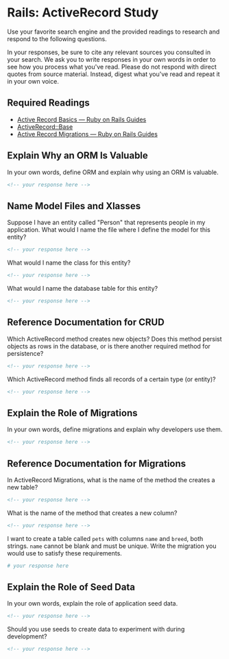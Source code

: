 # Rails: ActiveRecord Study

Use your favorite search engine and the provided readings to research and
respond to the following questions.

In your responses, be sure to cite any relevant sources you consulted in your
search. We ask you to write responses in your own words in order to see how you
process what you've read. Please do not respond with direct quotes from source
material. Instead, digest what you've read and repeat it in your own voice.

## Required Readings

-   [Active Record Basics — Ruby on Rails Guides](http://guides.rubyonrails.org/active_record_basics.html)
-   [ActiveRecord::Base](http://api.rubyonrails.org/classes/ActiveRecord/Base.html)
-   [Active Record Migrations — Ruby on Rails Guides](http://guides.rubyonrails.org/active_record_migrations.html)

## Explain Why an ORM Is Valuable

In your own words, define ORM and explain why using an ORM is valuable.

```md
<!-- your response here -->
```

## Name Model Files and Xlasses

Suppose I have an entity called "Person" that represents people in my
application. What would I name the file where I define the model for this
entity?

```md
<!-- your response here -->
```

What would I name the class for this entity?

```md
<!-- your response here -->
```

What would I name the database table for this entity?

```md
<!-- your response here -->
```

## Reference Documentation for CRUD

Which ActiveRecord method creates new objects? Does this method persist objects
as rows in the database, or is there another required method for persistence?

```md
<!-- your response here -->
```

Which ActiveRecord method finds all records of a certain type (or entity)?

```md
<!-- your response here -->
```

## Explain the Role of Migrations

In your own words, define migrations and explain why developers use them.

```md
<!-- your response here -->
```

## Reference Documentation for Migrations

In ActiveRecord Migrations, what is the name of the method the creates a new
table?

```md
<!-- your response here -->
```

What is the name of the method that creates a new column?

```md
<!-- your response here -->
```

I want to create a table called `pets` with columns `name` and `breed`, both
strings. `name` cannot be blank and must be unique. Write the migration you
would use to satisfy these requirements.

```ruby
# your response here
```

## Explain the Role of Seed Data

In your own words, explain the role of application seed data.

```md
<!-- your response here -->
```

Should you use seeds to create data to experiment with during development?

```md
<!-- your response here -->
```
